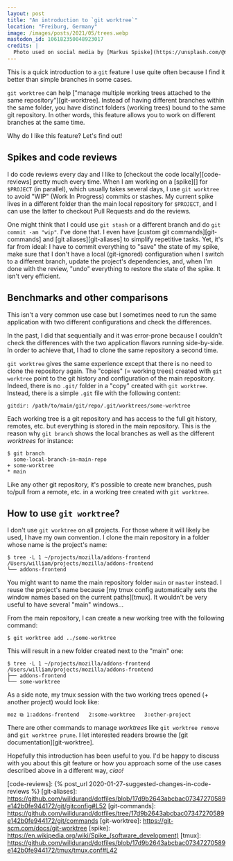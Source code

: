 ```yaml
---
layout: post
title: "An introduction to `git worktree`"
location: "Freiburg, Germany"
image: /images/posts/2021/05/trees.webp
mastodon_id: 106182350048923017
credits: |
  Photo used on social media by [Markus Spiske](https://unsplash.com/@markusspiske)
---
```


This is a quick introduction to a `git` feature I use quite often because I find
it better than simple branches in some cases.

`git worktree` can help ["manage multiple working trees attached to the same
repository"][git-worktree]. Instead of having different branches within the same
folder, you have distinct folders (working trees) bound to the same git
repository. In other words, this feature allows you to work on different
branches at the same time.

Why do I like this feature? Let's find out!

## Spikes and code reviews

I do code reviews every day and I like to [checkout the code
locally][code-reviews] pretty much every time. When I am working on a [spike][]
for `$PROJECT` (in parallel), which usually takes several days, I use `git
worktree` to avoid "WIP" (Work In Progress) commits or stashes. My current spike
lives in a different folder than the main local repository for `$PROJECT`, and I
can use the latter to checkout Pull Requests and do the reviews.

One might think that I could use `git stash` or a different branch and do `git
commit -am "wip"`. I've done that. I even have [custom git
commands][git-commands] and [git aliases][git-aliases] to simplify repetitive
tasks. Yet, it's far from ideal: I have to commit everything to "save" the state
of my spike, make sure that I don't have a local (git-ignored) configuration
when I switch to a different branch, update the project's dependencies, and,
when I'm done with the review, "undo" everything to restore the state of the
spike. It isn't very efficient.

## Benchmarks and other comparisons

This isn't a very common use case but I sometimes need to run the same
application with two different configurations and check the differences.

In the past, I did that sequentially and it was error-prone because I couldn't
check the differences with the two application flavors running side-by-side. In
order to achieve that, I had to clone the same repository a second time.

`git worktree` gives the same experience except that there is no need to clone
the repository again. The "copies" (= working trees) created with `git worktree`
point to the git history and configuration of the main repository. Indeed, there
is no `.git/` folder in a "copy" created with `git worktree`. Instead, there is
a simple `.git` file with the following content:

```
gitdir: /path/to/main/git/repo/.git/worktrees/some-worktree
```

Each working tree is a git repository and has access to the full git history,
remotes, etc. but everything is stored in the main repository. This is the
reason why `git branch` shows the local branches as well as the different
_worktrees_ for instance:

```
$ git branch
  some-local-branch-in-main-repo
+ some-worktree
* main
```

Like any other git repository, it's possible to create new branches, push
to/pull from a remote, etc. in a working tree created with `git worktree`.

## How to use `git worktree`?

I don't use `git worktree` on all projects. For those where it will likely be
used, I have my own convention. I clone the main repository in a folder whose
name is the project's name:

```
$ tree -L 1 ~/projects/mozilla/addons-frontend
/Users/william/projects/mozilla/addons-frontend
└── addons-frontend
```

You might want to name the main repository folder `main` or `master` instead. I
reuse the project's name because [my tmux config automatically sets the window
names based on the current paths][tmux]. It wouldn't be very useful to have
several "main" windows...

From the main repository, I can create a new working tree with the following
command:

```
$ git worktree add ../some-worktree
```

This will result in a new folder created next to the "main" one:

```
$ tree -L 1 ~/projects/mozilla/addons-frontend
/Users/william/projects/mozilla/addons-frontend
├── addons-frontend
└── some-worktree
```

As a side note, my tmux session with the two working trees opened (+ another
project) would look like:

```
moz ⧉ 1:addons-frontend   2:some-worktree   3:other-project
```

There are other commands to manage _worktrees_ like `git worktree remove` and
`git worktree prune`. I let interested readers browse the [git
documentation][git-worktree].

Hopefully this introduction has been useful to you. I'd be happy to discuss with
you about this git feature or how you approach some of the use cases described
above in a different way, _ciao!_

[code-reviews]: {% post_url 2020-01-27-suggested-changes-in-code-reviews %}
[git-aliases]: https://github.com/willdurand/dotfiles/blob/17d9b2643abcbac07347270589e142b0fe944172/git/gitconfig#L52
[git-commands]: https://github.com/willdurand/dotfiles/tree/17d9b2643abcbac07347270589e142b0fe944172/git/commands
[git-worktree]: https://git-scm.com/docs/git-worktree
[spike]: https://en.wikipedia.org/wiki/Spike_(software_development)
[tmux]: https://github.com/willdurand/dotfiles/blob/17d9b2643abcbac07347270589e142b0fe944172/tmux/tmux.conf#L42
